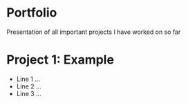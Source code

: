 # Portfolio
Presentation of all important projects I have worked on so far

# Project 1: Example
* Line 1 ...
* Line 2 ...
* Line 3 ...
